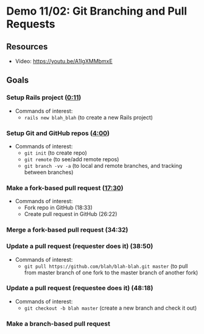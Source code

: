 
# Demo 11/02: Git Branching and Pull Requests

## Resources
* Video: https://youtu.be/A1lgXMMbmxE
 
## Goals

### Setup Rails project ([0:11]())
- Commands of interest:
  + `rails new blah_blah` (to create a new Rails project)

### Setup Git and GitHub repos ([4:00]())
- Commands of interest:
  + `git init` (to create repo)
  + `git remote` (to see/add remote repos)
  + `git branch -vv -a` (to local and remote branches, and tracking between branches) 

### Make a fork-based pull request ([17:30]())
- Commands of interest:
  + Fork repo in GitHub (18:33)
  + Create pull request in GitHub (26:22)

### Merge a fork-based pull request (34:32)

### Update a pull request (requester does it) (38:50)
- Commands of interest:
  + `git pull https://github.com/blah/blah-blah.git master` (to pull from master branch of one fork to the master branch of another fork)

### Update a pull request (requestee does it) (48:18)
- Commands of interest:
  + `git checkout -b blah master` (create a new branch and check it out)

### Make a branch-based pull request
